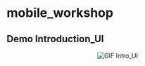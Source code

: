 ﻿# mobile_workshop


## Demo Introduction_UI
<div align="center">
  <img src="https://github.com/MhdAmir/mobile_workshop/assets/113128270/e0b28fb2-2229-4cdf-960a-6db9a288799b" alt="GIF Intro_UI">
</div>

